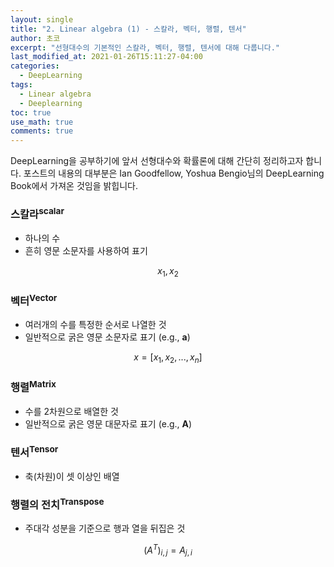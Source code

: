 ```yaml
---
layout: single
title: "2. Linear algebra (1) - 스칼라, 벡터, 행렬, 텐서"
author: 초코
excerpt: "선형대수의 기본적인 스칼라, 벡터, 행렬, 텐서에 대해 다룹니다."
last_modified_at: 2021-01-26T15:11:27-04:00
categories:
  - DeepLearning
tags:
  - Linear algebra
  - Deeplearning
toc: true
use_math: true
comments: true
---
```

DeepLearning을 공부하기에 앞서 선형대수와 확률론에 대해 간단히 정리하고자 합니다. 포스트의 내용의 대부분은 Ian Goodfellow, Yoshua Bengio님의 DeepLearning Book에서 가져온 것임을 밝힙니다.

### 스칼라<sup>scalar</sup>
- 하나의 수
- 흔히 영문 소문자를 사용하여 표기

$$x_1, x_2$$

### 벡터<sup>Vector</sup>
- 여러개의 수를 특정한 순서로 나열한 것
- 일반적으로 굵은 영문 소문자로 표기 (e.g., **a**)  

$$x=[x_1, x_2, ..., x_n]$$

### 행렬<sup>Matrix</sup>
- 수를 2차원으로 배열한 것
- 일반적으로 굵은 영문 대문자로 표기 (e.g., **A**)

### 텐서<sup>Tensor</sup>
- 축(차원)이 셋 이상인 배열

### 행렬의 전치<sup>Transpose</sup>
- 주대각 성분을 기준으로 행과 열을 뒤집은 것  

$$(A^T)_{i,j}=A_{j,i}$$

